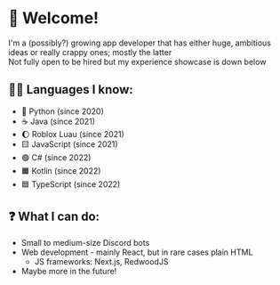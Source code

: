 # :wave: Welcome!
I'm a (possibly?) growing app developer that has either huge, ambitious ideas or really crappy ones; mostly the latter \
Not fully open to be hired but my experience showcase is down below

## :technologist: Languages I know:
- :snake: Python (since 2020)
- :coffee: Java (since 2021)
- :moon: Roblox Luau (since 2021)
- :yellow_square: JavaScript (since 2021)
- :green_circle: C# (since 2022)
- :orange_square: Kotlin (since 2022)
- :blue_square: TypeScript (since 2022)

## :question: What I can do:
- Small to medium-size Discord bots
- Web development - mainly React, but in rare cases plain HTML
  - JS frameworks: Next.js, RedwoodJS
- Maybe more in the future!
